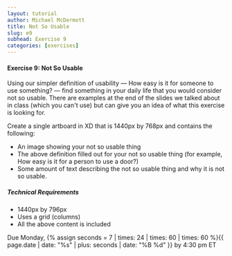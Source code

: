 ```yaml
---
layout: tutorial
author: Michael McDermott
title: Not So Usable
slug: e9
subhead: Exercise 9
categories: [exercises]
---
```

#### Exercise 9: Not So Usable
Using our simpler definition of usability — How easy is it for <span class="command">someone</span> to use <span class="command">something</span>? — find something in your daily life that you would consider not so usable. There are examples at the end of the slides we talked about in class (which you can't use) but can give you an idea of what this exercise is looking for.

Create a single artboard in XD that is 1440px by 768px and contains the following:

* An image showing your not so usable thing
* The above definition filled out for your not so usable thing (for example, How easy is it for a person to use a door?)
* Some amount of text describing the not so usable thing and why it is not so usable.

##### Technical Requirements
* 1440px by 796px
* Uses a grid (columns)
* All the above content is included

<span class="due">Due Monday, {% assign seconds = 7 | times: 24 | times: 60 | times: 60 %}{{ page.date | date: "%s" | plus: seconds | date: "%B %d" }} by 4:30 pm ET</span>

